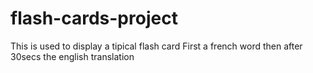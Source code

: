 # flash-cards-project
This is used to display a tipical flash card
First a french word then after 30secs the english translation
